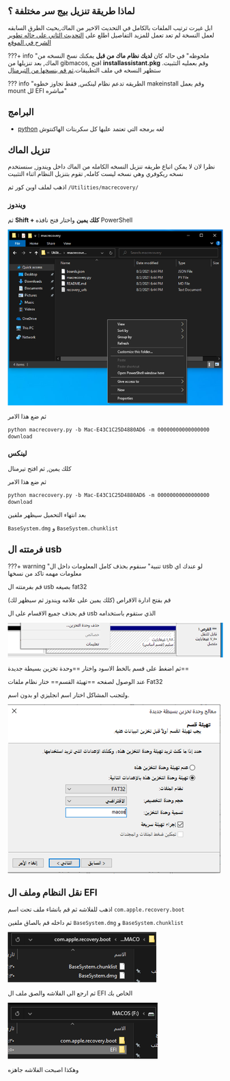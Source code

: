 ## لماذا طريقة تنزيل بيج سر مختلفة ؟

ابل غيرت ترتيب الملفات بالكامل في التحديث الاخير من الماك,بحيث الطرق السابقه لعمل النسخة لم تعد تعمل
للمزيد التفاصيل اطلع على [التحديث الثاني على حاله تطوير الشرح في الموقع](https://هاكنتوش.com/%d8%ad%d8%a7%d9%84%d9%87-%d8%aa%d8%b7%d9%88%d9%8a%d8%b1-%d8%a7%d9%84%d8%a5%d8%b5%d8%af%d8%a7%d8%b1-%d8%a7%d9%84%d8%ab%d8%a7%d9%86%d9%8a-%d9%85%d9%86-%d8%b4%d8%b1%d8%ad-%d8%a7%d9%84%d9%87%d8%a7%d9%83/)

???+ info "ملحوظه"
	في حاله كان **لديك نظام ماك من قبل** يمكنك نسخ النسخه من الماك, بعد تنزيلها من gibmacos, افتح **installassistant.pkg** وقم بعمليه التثبيت. ستظهر النسخه في ملف التطبيقات.[ثم قم بنسخها من التيرمنال](https://forum.هاكنتوش.com/t/topic/121/)

??? info "الطريقه تدعم نظام لينكس, فقط تجاوز خطوه makeinstall وقم بعمل mount لل EFI مباشره"

## البرامج

- [python](https://www.python.org/downloads/) لغه برمجه التي تعتمد عليها كل سكربتات الهاكنتوش
## تنزيل الماك

نظرا لان لا يمكن اتباع طريقه تنزيل النسخه الكامله من الماك داخل ويندوز, سنستخدم نسخه ريكوفري
وهي نسخه ليست كامله, تقوم بتنزيل النظام اثناء التثبيت

اذهب لملف اوبن كور ثم `/Utilities/macrecovery/`
### ويندوز
ثم **Shift + كلك يمين** 
واختار فتح نافذه PowerShell

![powershell](/img/Big-sur/open-powershell.png)

ثم ضع هذا الامر
```
python macrecovery.py -b Mac-E43C1C25D4880AD6 -m 00000000000000000 download
```
### لينكس

كلك يمين, ثم افتح تيرمنال

ثم ضع هذا الامر
```
python macrecovery.py -b Mac-E43C1C25D4880AD6 -m 00000000000000000 download
```

بعد انتهاء التحميل سيظهر ملفين

`BaseSystem.dmg` و `BaseSystem.chunklist`
## فرمتته ال usb

???+ warning "تنبية"
	سنقوم بحذف كامل المعلومات داخل ال usb
	لو عندك اي معلومات مهمه تاكد من نسخها

قم بفرمتته ال usb بصيغه fat32

قم بفتح ادارة الاقراص (كلك يمين على علامه ويندوز ثم سيظهر لك)

قم بحذف جميع الاقسام على ال usb الذي ستقوم باستخدامه

![](/img/Big-sur/delete-partition.png)

ثم اضغط على قسم بالخط الاسود واختار ==وحدة تخزين بسيطة جديدة==

عند الوصول لصفحه ==تهيئة القسم==
ختار نظام ملفات Fat32

ولتجنب المشاكل اختار اسم انجليزي او بدون اسم.

![](/img/Big-sur/format-fat32.png)

## نقل النظام وملف ال EFI
اذهب للفلاشه ثم قم بانشاء ملف تحت اسم `com.apple.recovery.boot`

ثم داخله قم بالصاق ملفين `BaseSystem.dmg` و `BaseSystem.chunklist`

![](/img/Big-sur/recovery-folder.png)

ثم ارجع الى الفلاشه والصق ملف ال EFI الخاص بك

![](/img/Big-sur/efi-location.png)

وهكذا اصبحت الفلاشه جاهزه
